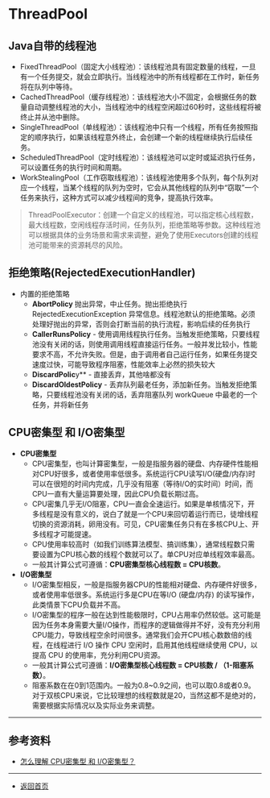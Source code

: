 # ThreadPool

## Java自带的线程池
   - FixedThreadPool（固定大小线程池）：该线程池具有固定数量的线程，一旦有一个任务提交，就会立即执行。当线程池中的所有线程都在工作时，新任务将在队列中等待。
   - CachedThreadPool（缓存线程池）：该线程池大小不固定，会根据任务的数量自动调整线程池的大小，当线程池中的线程空闲超过60秒时，这些线程将被终止并从池中删除。
   - SingleThreadPool（单线程池）：该线程池中只有一个线程，所有任务按照指定的顺序执行，如果该线程意外终止，会创建一个新的线程继续执行后续任务。
   - ScheduledThreadPool（定时线程池）：该线程池可以定时或延迟执行任务，可以设置任务的执行时间和周期。
   - WorkStealingPool（工作窃取线程池）：该线程池使用多个队列，每个队列对应一个线程，当某个线程的队列为空时，它会从其他线程的队列中“窃取”一个任务来执行，这种方式可以减少线程间的竞争，提高执行效率。
   > ThreadPoolExecutor：创建一个自定义的线程池，可以指定核心线程数，最大线程数，空闲线程存活时间，任务队列，拒绝策略等参数。这种线程池可以根据具体的业务场景和需求来调整，避免了使用Executors创建的线程池可能带来的资源耗尽的风险。

## 拒绝策略(RejectedExecutionHandler)
   - 内置的拒绝策略
     - **AbortPolicy** 抛出异常，中止任务。抛出拒绝执行 RejectedExecutionException 异常信息。线程池默认的拒绝策略。必须处理好抛出的异常，否则会打断当前的执行流程，影响后续的任务执行
     - **CallerRunsPolicy** - 使用调用线程执行任务。当触发拒绝策略，只要线程池没有关闭的话，则使用调用线程直接运行任务。一般并发比较小，性能要求不高，不允许失败。但是，由于调用者自己运行任务，如果任务提交速度过快，可能导致程序阻塞，性能效率上必然的损失较大
     - **DiscardPolic**y** - 直接丢弃，其他啥都没有
     - **DiscardOldestPolicy** - 丢弃队列最老任务，添加新任务。当触发拒绝策略，只要线程池没有关闭的话，丢弃阻塞队列 workQueue 中最老的一个任务，并将新任务

## CPU密集型 和 I/O密集型
  - **CPU密集型**
    - CPU密集型，也叫计算密集型，一般是指服务器的硬盘、内存硬件性能相对CPU好很多，或者使用率低很多。系统运行CPU读写I/O(硬盘/内存)时可以在很短的时间内完成，几乎没有阻塞（等待I/O的实时间）时间，而CPU一直有大量运算要处理，因此CPU负载长期过高。
    - CPU密集几乎无I/O阻塞，CPU一直会全速运行。如果是单核情况下，开多线程是没有意义的，说白了就是一个CPU来回切着运行而已，徒增线程切换的资源消耗，卵用没有。可见，CPU密集任务只有在多核CPU上、开多线程才可能提速。
    - CPU使用率较高时（如我们训练算法模型、搞训练集），通常线程数只需要设置为CPU核心数的线程个数就可以了。单CPU对应单线程效率最高。
    - 一般其计算公式可遵循：**CPU密集型核心线程数 = CPU核数**。
 - **I/O密集型**
   - I/O密集型相反，一般是指服务器CPU的性能相对硬盘、内存硬件好很多，或者使用率低很多。系统运行多是CPU在等I/O (硬盘/内存) 的读写操作，此类情景下CPU负载并不高。
   - I/O密集型的程序一般在达到性能极限时，CPU占用率仍然较低。这可能是因为任务本身需要大量I/O操作，而程序的逻辑做得并不好，没有充分利用CPU能力，导致线程空余时间很多。通常我们会开CPU核心数数倍的线程，在线程进行 I/O 操作 CPU 空闲时，启用其他线程继续使用 CPU，以提高 CPU 的使用率，充分利用CPU资源。
   - 一般其计算公式可遵循：**I/O密集型核心线程数 = CPU核数 / （1-阻塞系数）**。
   - 阻塞系数在在0到1范围内。一般为0.8~0.9之间，也可以取0.8或者0.9。对于双核CPU来说，它比较理想的线程数就是20，当然这都不是绝对的，需要根据实际情况以及实际业务来调整。

---
## 参考资料
  - [怎么理解 CPU密集型 和 I/O密集型？](https://bbs.huaweicloud.com/blogs/344722)


---
- [返回首页](../../../README.md)